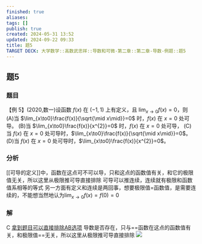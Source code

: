 ```yaml
---
finished: true
aliases: 
tags: []
publish: true
created: 2024-05-31 13:52
updated: 2024-09-22 09:33
title: 题5
TARGET DECK: 大学数学::高数武忠祥::导数和可微-第二章::第二章-导数-例题::题5
---
```


## 题5
### 题目
【例 5】(2020,数一)设函数 $f(x)$ 在 $(-1,1)$ 上有定义，且 $\lim_{x\to0}f(x)=0$，则
(A)当 $\lim_{x\to0}\frac{f(x)}{\sqrt{\mid x\mid}}=0$ 时，$f(x)$ 在 $x=0$ 处可导。
(B)当 $\lim_{x\to0}\frac{f(x)}{x^{2}}=0$ 时，$f(x)$ 在 $x=0$ 处可导，
(C)当 $f(x)$ 在 $x=0$ 处可导时，$\lim_{x\to0}\frac{f(x)}{\sqrt{\mid x\mid}}=0$。
(D)当 $f(x)$ 在 $x=0$ 处可导时，$\lim_{x\to0}\frac{f(x)}{x^{2}}=0$。
### 分析
[[可导的定义]]中，函数在这点可不可以导，只和这点的函数值有关，和它的极限值无关，所以这里从极限推可导直接排除
可导可以推连续，连续就有极限和函数值系相等的等式
另一方面有定义和连续是两回事，想要极限值=函数值，是需要连续的，不能想当然地认为$\lim_{ x \to 0 }f(x)=f(0)=0$
### 解
C
[拿到题目可以直接排除AB选项](https://youtu.be/_L8fSLAUIi8?list=PLH_SiDrNHIUSMXnfNVzGydNZi1hVduhUb)
导数是否存在，只与==函数在这点的函数值有关，和极限值==无关，所以这里从极限推可导直接排除
![](https://img.hwenyi.tech/202410041840533.webp)


